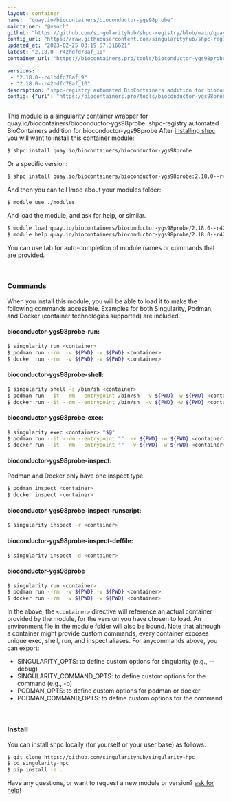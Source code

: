 ```yaml
---
layout: container
name:  "quay.io/biocontainers/bioconductor-ygs98probe"
maintainer: "@vsoch"
github: "https://github.com/singularityhub/shpc-registry/blob/main/quay.io/biocontainers/bioconductor-ygs98probe/container.yaml"
config_url: "https://raw.githubusercontent.com/singularityhub/shpc-registry/main/quay.io/biocontainers/bioconductor-ygs98probe/container.yaml"
updated_at: "2023-02-25 03:19:57.316621"
latest: "2.18.0--r42hdfd78af_10"
container_url: "https://biocontainers.pro/tools/bioconductor-ygs98probe"

versions:
 - "2.18.0--r41hdfd78af_9"
 - "2.18.0--r42hdfd78af_10"
description: "shpc-registry automated BioContainers addition for bioconductor-ygs98probe"
config: {"url": "https://biocontainers.pro/tools/bioconductor-ygs98probe", "maintainer": "@vsoch", "description": "shpc-registry automated BioContainers addition for bioconductor-ygs98probe", "latest": {"2.18.0--r42hdfd78af_10": "sha256:a14568f91d0ff0cbd3aedcabccc2c89f3efb6830481126d04292a876b7ecc98c"}, "tags": {"2.18.0--r41hdfd78af_9": "sha256:5f3ff961c65028132dd68b363488197753e428356127d79ad7cd70a79538e991", "2.18.0--r42hdfd78af_10": "sha256:a14568f91d0ff0cbd3aedcabccc2c89f3efb6830481126d04292a876b7ecc98c"}, "docker": "quay.io/biocontainers/bioconductor-ygs98probe"}
---
```


This module is a singularity container wrapper for quay.io/biocontainers/bioconductor-ygs98probe.
shpc-registry automated BioContainers addition for bioconductor-ygs98probe
After [installing shpc](#install) you will want to install this container module:


```bash
$ shpc install quay.io/biocontainers/bioconductor-ygs98probe
```

Or a specific version:

```bash
$ shpc install quay.io/biocontainers/bioconductor-ygs98probe:2.18.0--r42hdfd78af_10
```

And then you can tell lmod about your modules folder:

```bash
$ module use ./modules
```

And load the module, and ask for help, or similar.

```bash
$ module load quay.io/biocontainers/bioconductor-ygs98probe/2.18.0--r42hdfd78af_10
$ module help quay.io/biocontainers/bioconductor-ygs98probe/2.18.0--r42hdfd78af_10
```

You can use tab for auto-completion of module names or commands that are provided.

<br>

### Commands

When you install this module, you will be able to load it to make the following commands accessible.
Examples for both Singularity, Podman, and Docker (container technologies supported) are included.

#### bioconductor-ygs98probe-run:

```bash
$ singularity run <container>
$ podman run --rm  -v ${PWD} -w ${PWD} <container>
$ docker run --rm  -v ${PWD} -w ${PWD} <container>
```

#### bioconductor-ygs98probe-shell:

```bash
$ singularity shell -s /bin/sh <container>
$ podman run --it --rm --entrypoint /bin/sh  -v ${PWD} -w ${PWD} <container>
$ docker run --it --rm --entrypoint /bin/sh  -v ${PWD} -w ${PWD} <container>
```

#### bioconductor-ygs98probe-exec:

```bash
$ singularity exec <container> "$@"
$ podman run --it --rm --entrypoint ""  -v ${PWD} -w ${PWD} <container> "$@"
$ docker run --it --rm --entrypoint ""  -v ${PWD} -w ${PWD} <container> "$@"
```

#### bioconductor-ygs98probe-inspect:

Podman and Docker only have one inspect type.

```bash
$ podman inspect <container>
$ docker inspect <container>
```

#### bioconductor-ygs98probe-inspect-runscript:

```bash
$ singularity inspect -r <container>
```

#### bioconductor-ygs98probe-inspect-deffile:

```bash
$ singularity inspect -d <container>
```



#### bioconductor-ygs98probe

```bash
$ singularity run <container>
$ podman run --rm  -v ${PWD} -w ${PWD} <container>
$ docker run --rm  -v ${PWD} -w ${PWD} <container>
```


In the above, the `<container>` directive will reference an actual container provided
by the module, for the version you have chosen to load. An environment file in the
module folder will also be bound. Note that although a container
might provide custom commands, every container exposes unique exec, shell, run, and
inspect aliases. For anycommands above, you can export:

 - SINGULARITY_OPTS: to define custom options for singularity (e.g., --debug)
 - SINGULARITY_COMMAND_OPTS: to define custom options for the command (e.g., -b)
 - PODMAN_OPTS: to define custom options for podman or docker
 - PODMAN_COMMAND_OPTS: to define custom options for the command

<br>

### Install

You can install shpc locally (for yourself or your user base) as follows:

```bash
$ git clone https://github.com/singularityhub/singularity-hpc
$ cd singularity-hpc
$ pip install -e .
```

Have any questions, or want to request a new module or version? [ask for help!](https://github.com/singularityhub/singularity-hpc/issues)